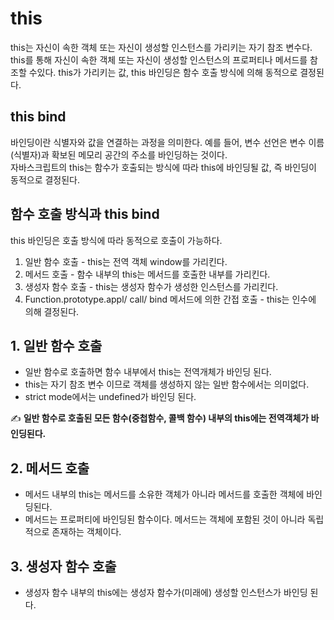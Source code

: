 # this
this는 자신이 속한 객체 또는 자신이 생성할 인스턴스를 가리키는 자기 참조 변수다. this를 통해 자신이 속한 객체 또는 자신이 생성할 인스턴스의 프로퍼티나 메서드를 참조할 수있다.
this가 가리키는 값, this 바인딩은 함수 호출 방식에 의해 동적으로 결정된다.

## this bind
바인딩이란 식별자와 값을 연결하는 과정을 의미한다. 예를 들어, 변수 선언은 변수 이름(식별자)과 확보된 메모리 공간의 주소를 바인딩하는 것이다.</br>
자바스크립트의 this는 함수가 호출되는 방식에 따라 this에 바인딩될 값, 즉 바인딩이 동적으로 결정된다.

## 함수 호출 방식과 this bind

this 바인딩은 호출 방식에 따라 동적으로 호출이 가능하다.

1. 일반 함수 호출 - this는 전역 객체 window를 가리킨다.
2. 메서드 호출 - 함수 내부의 this는 메서드를 호출한 내부를 가리킨다.
3. 생성자 함수 호출 - this는 생성자 함수가 생성한 인스턴스를 가리킨다.
4. Function.prototype.appl/ call/ bind 메서드에 의한 간접 호출 - this는 인수에 의해 결정된다.

## 1. 일반 함수 호출
- 일반 함수로 호출하면 함수 내부에서 this는 전역개체가 바인딩 된다.
- this는 자기 참조 변수 이므로 객체를 생성하지 않는 일반 함수에서는 의미없다.
- strict mode에서는 undefined가 바인딩 된다.

✍ <strong>일반 함수로 호출된 모든 함수(중첩함수, 콜백 함수) 내부의 this에는 전역객체가 바인딩된다.</strong>

## 2. 메서드 호출
- 메서드 내부의 this는 메서드를 소유한 객체가 아니라 메서드를 호출한 객체에 바인딩된다.
- 메서드는 프로퍼티에 바인딩된 함수이다. 메서드는 객체에 포함된 것이 아니라 독립적으로 존재하는 객체이다. 

## 3. 생성자 함수 호출
- 생성자 함수 내부의 this에는 생성자 함수가(미래에) 생성할 인스턴스가 바인딩 된다.
